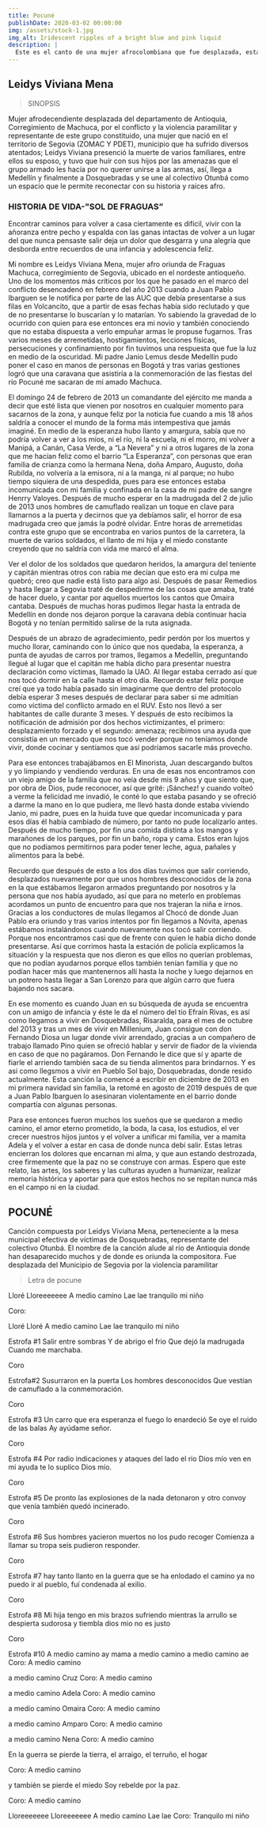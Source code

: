 ```yaml
---
title: Pocuné
publishDate: 2020-03-02 00:00:00
img: /assets/stock-1.jpg
img_alt: Iridescent ripples of a bright blue and pink liquid
description: |
  Este es el canto de una mujer afrocolombiana que fue desplazada, esta es su historia...
---
```


## Leidys Viviana Mena

> SINOPSIS

Mujer afrodecendiente desplazada del departamento de Antioquia, Corregimiento de Machuca, por el conflicto y la violencia paramilitar y representante de este grupo constituido, una mujer que nació en el territorio de Segovia (ZOMAC Y PDET), municipio que ha sufrido diversos atentados; Leidys Viviana presenció la muerte de varios familiares, entre ellos su esposo, y tuvo que huír con sus hijos por las amenazas que el grupo armado les hacía por no querer unirse a las armas, así, llega a Medellín y finalmente a Dosquebradas y se une al colectivo Otunbá como un espacio que le permite reconectar con su historia y raíces afro.

### HISTORIA DE VIDA-"SOL DE FRAGUAS”

Encontrar caminos para volver a casa ciertamente es difícil, vivir con la añoranza entre pecho y espalda con las ganas intactas de volver a un lugar del que nunca pensaste salir deja un dolor que desgarra y una alegría que desborda entre recuerdos de una infancia y adolescencia feliz.

Mi nombre es Leidys Viviana Mena, mujer afro oriunda de Fraguas Machuca, corregimiento de Segovia, ubicado en el nordeste antioqueño.  Uno de los momentos más críticos por los que he pasado en el marco del conflicto desencadenó en febrero del año 2013 cuando a Juan Pablo Ibarguen se le notifica por parte de las AUC que debía presentarse a sus filas en Volcancito, que a partir de esas fechas había sido reclutado y que de no presentarse lo buscarían y lo matarían. Yo sabiendo la gravedad de lo ocurrido con quien para ese entonces era mi novio y también conociendo que no estaba dispuesta a verlo empuñar armas le propuse fugarnos. Tras varios meses de arremetidas, hostigamientos, lecciones físicas, persecuciones y confinamiento por fin tuvimos una respuesta que fue la luz en medio de la oscuridad. Mi padre Janio Lemus desde Medellín pudo poner el caso en manos de personas en Bogotá y tras varias gestiones logró que una caravana que asistiría a la conmemoración de las fiestas del río Pocuné me sacaran de mi amado Machuca.

El domingo 24 de febrero de 2013 un comandante del ejército me manda a decir que esté lista que vienen por nosotros en cualquier momento para sacarnos de la zona, y aunque feliz por la noticia fue cuando a mis 18 años saldría a conocer el mundo de la forma más intempestiva que jamás imaginé. En medio de la esperanza hubo llanto y amargura, sabía que no podría volver a ver a los míos, ni el río, ni la escuela, ni el morro, mi volver a Manipá, a Canán, Casa Verde, a “La Nevera” y ni a otros lugares de la zona que me hacían feliz como el barrio “La Esperanza”, con personas que eran familia de crianza como la hermana Nena, doña Amparo, Augusto, doña Rubilda, no volvería a la emisora, ni a la manga, ni al parque; no hubo tiempo siquiera de una despedida, pues para ese entonces estaba incomunicada con mi familia y confinada en la casa de mi padre de sangre Henrry Valoyes. Después de mucho esperar en la madrugada del 2 de julio de 2013 unos hombres de camuflado realizan un toque en clave para llamarnos a la puerta y decirnos que ya debíamos salir, el horror de esa madrugada creo que jamás la podré olvidar. Entre horas de arremetidas contra este grupo que se encontraba en varios puntos de la carretera, la muerte de varios soldados, el llanto de mi hija y el miedo constante creyendo que no saldría con vida me marcó el alma.

Ver el dolor de los soldados que quedaron heridos, la amargura del teniente y capitán mientras otros con rabia me decían que esto era mi culpa me quebró; creo que nadie está listo para algo así. Después de pasar Remedios y hasta llegar a Segovia traté de despedirme de las cosas que amaba, traté de hacer duelo, y cantar por aquellos muertos los cantos que Omaira cantaba. Después de muchas horas pudimos llegar hasta la entrada de Medellín en donde nos dejaron porque la caravana debía continuar hacia Bogotá y no tenían permitido salirse de la ruta asignada.

Después de un abrazo de agradecimiento, pedir perdón por los muertos y mucho llorar, caminando con lo único que nos quedaba, la esperanza, a punta de ayudas de carros por tramos, llegamos a Medellín, preguntando llegué al lugar que el capitán me había dicho para presentar nuestra declaración como víctimas, llamado la UAO. Al llegar estaba cerrado así que nos tocó dormir en la calle hasta el otro día. Recuerdo estar feliz porque creí que ya todo había pasado sin imaginarme que dentro del protocolo debía esperar 3 meses después de declarar para saber si me admitían como víctima del conflicto armado en el RUV. Esto nos llevó a ser habitantes de calle durante 3 meses. Y después de esto recibimos la notificación de admisión por dos hechos victimizantes, el primero: desplazamiento forzado y el segundo: amenaza; recibimos una ayuda que consistía en un mercado que nos tocó vender porque no teníamos donde vivir, donde cocinar y sentíamos que así podríamos sacarle más provecho.

Para ese entonces trabajábamos en El Minorista, Juan descargando bultos y yo limpiando y vendiendo verduras. En una de esas nos encontramos con un viejo amigo de la familia que no veía desde mis 9 años y que siento que, por obra de Dios, pude reconocer, así que grité: ¡Sánchez! y cuando volteó a verme la felicidad me invadió, le conté lo que estaba pasando y se ofreció a darme la mano en lo que pudiera, me llevó hasta donde estaba viviendo Janio, mi padre,  pues en la huida tuve que quedar incomunicada y para esos días él había cambiado de número, por tanto no pude localizarlo antes. Después de mucho tiempo, por fin una comida distinta a los mangos y marañones de los parques, por fin un baño, ropa y cama. Estos eran lujos que no podíamos permitirnos para poder tener leche, agua, pañales y alimentos para la bebé.

Recuerdo que después de esto a los dos días tuvimos que salir corriendo, desplazados nuevamente por que unos hombres desconocidos de la zona en la que estábamos llegaron armados preguntando por nosotros y la persona que nos había ayudado, así que para no meterlo en problemas acordamos un punto de encuentro para que nos trajeran la niña e irnos. Gracias a los conductores de mulas llegamos al Chocó de donde Juan Pablo era oriundo y tras varios intentos por fin llegamos a Nóvita, apenas estábamos instalándonos cuando nuevamente nos tocó salir corriendo. Porque nos encontramos casi que de frente con quien le había dicho donde presentarse. Así que corrimos hasta la estación de policía explicamos la situación y la respuesta que nos dieron es que ellos no querían problemas, que no podían ayudarnos porque ellos también tenían familia y que no podían hacer más que mantenernos allí hasta la noche y luego dejarnos en un potrero hasta llegar a San Lorenzo para que algún carro que fuera bajando nos sacara.

En ese momento es cuando Juan en su búsqueda de ayuda se encuentra con un amigo de infancia y éste le da el número del tío Efraín Rivas, es así como llegamos a vivir en Dosquebradas, Risaralda, para el mes de octubre del 2013 y tras un mes de vivir en Millenium, Juan consigue con don Fernando Diosa un lugar donde vivir arrendado, gracias a un compañero de trabajo llamado Pino quien se ofreció hablar y servir de fiador de la vivienda en caso de que no pagáramos. Don Fernando le dice que sí y aparte de fiarle el arriendo también saca de su tienda alimentos para brindarnos. Y es así como llegsmos a vivir en Pueblo Sol bajo, Dosquebradas, donde resido actualmente.
Esta canción la comencé a escribir en diciembre de 2013 en mi primera navidad sin familia, la retomé en agosto de 2019 después de que a Juan Pablo Ibarguen lo asesinaran violentamente en el barrio donde compartía con algunas personas.

Para ese entonces fueron muchos los sueños que se quedaron a medio camino, el amor eterno prometido, la boda, la casa, los estudios, el ver crecer nuestros hijos juntos y el volver a unificar mi familia, ver a mamita Adela y el volver a estar en casa de donde nunca debí salir.
Estas letras encierran los dolores que encarnan mi alma, y que aun estando destrozada, cree firmemente que la paz no se construye con armas. Espero que este relato, las artes, los saberes y las culturas ayuden a humanizar, realizar memoria histórica y aportar para que estos hechos no se repitan nunca más en el campo ni en la ciudad.

## POCUNÉ

Canción compuesta por Leidys Viviana Mena, perteneciente a la mesa municipal efectiva de víctimas de Dosquebradas, representante del colectivo Otunbá. El nombre de la canción alude al río de Antioquia donde han desaparecido muchos y de donde es oriunda la compositora. Fue desplazada del Municipio de Segovia por la violencia paramilitar

> Letra de pocune

Lloré
Lloreeeeeee
A medio camino
Lae lae
tranquilo mi niño

Coro:

Lloré
Lloré
A medio camino
Lae lae
tranquilo mi niño

Estrofa #1
Salir entre sombras
Y de abrigo el frio
Que dejó la madrugada
Cuando me marchaba.

Coro

Estrofa#2
Susurraron en la puerta
Los hombres desconocidos
Que vestían de camuflado 
a la conmemoración.

Coro


Estrofa #3
Un carro que era esperanza
 el fuego lo enardeció
Se oye el ruido de las balas
Ay ayúdame señor.

Coro

Estrofa #4
Por radio indicaciones
 y ataques del lado el rio
Dios mío ven en mi ayuda
 te lo suplico Dios mío.

Coro

Estrofa #5
De pronto las explosiones 
de la nada detonaron 
y otro convoy que venía
 también quedó incinerado.

Coro

Estrofa #6
Sus hombres yacieron muertos
 no los pudo recoger
Comienza a llamar su tropa
 seis pudieron responder.

Coro

Estrofa #7
hay tanto llanto en la guerra 
que se ha enlodado el camino
ya no puedo ir al pueblo, 
fuí condenada al exilio.

Coro

Estrofa #8
Mi hija tengo en mis brazos
sufriendo mientras la arrullo
se despierta sudorosa 
y tiembla dios mio no es justo

Coro



Estrofa #10
A medio camino ay mama
a medio camino
a medio camino ae
Coro: A medio camino

a medio camino Cruz
Coro: A medio camino

a medio camino Adela
Coro: A medio camino

a medio camino Omaira
Coro: A medio camino

a medio camino Amparo
Coro: A medio camino

a medio camino Nena
Coro: A medio camino

En la guerra se pierde la tierra, 
el arraigo, el terruño, el hogar

 Coro: A medio camino

 y también se pierde el miedo
Soy rebelde por la paz.

Coro: A medio camino

Lloreeeeeee
Lloreeeeeee
A medio camino
Lae lae
Coro: Tranquilo mi niño

